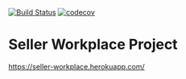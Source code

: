 [![Build Status](https://travis-ci.org/sergey-lb/seller-workplace.svg?branch=master)](https://travis-ci.org/sergey-lb/seller-workplace)
[![codecov](https://codecov.io/gh/sergey-lb/seller-workplace/branch/master/graph/badge.svg)](https://codecov.io/gh/sergey-lb/seller-workplace)

# Seller Workplace Project
https://seller-workplace.herokuapp.com/